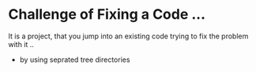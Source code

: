# Challenge of Fixing a Code ...
It is a project, that you jump into an existing code
trying to fix the problem with it ..

- by using seprated tree directories
